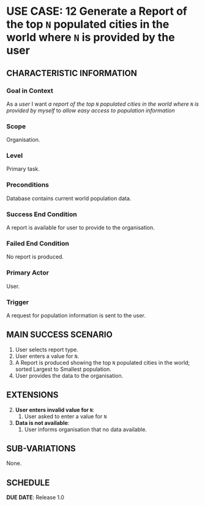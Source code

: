 # USE CASE: 12 Generate a Report of the top `N` populated cities in the world where `N` is provided by the user

## CHARACTERISTIC INFORMATION

### Goal in Context

As a *user* I want *a report of the top `N` populated cities in the world where `N` is provided by myself* to *allow easy access to population information*

### Scope

Organisation.

### Level

Primary task.

### Preconditions

Database contains current world population data.

### Success End Condition

A report is available for user to provide to the organisation.

### Failed End Condition

No report is produced.

### Primary Actor

User.

### Trigger

A request for population information is sent to the user.

## MAIN SUCCESS SCENARIO

1. User selects report type.
2. User enters a value for `N`.
3. A Report is produced showing the top `N` populated cities in the world; sorted Largest to Smallest population.
4. User provides the data to the organisation.


## EXTENSIONS
2. **User enters invalid value for `N`**:
    1. User asked to enter a value for `N`
3. **Data is not available**:
    1. User informs organisation that no data available.

## SUB-VARIATIONS

None.

## SCHEDULE

**DUE DATE**: Release 1.0
